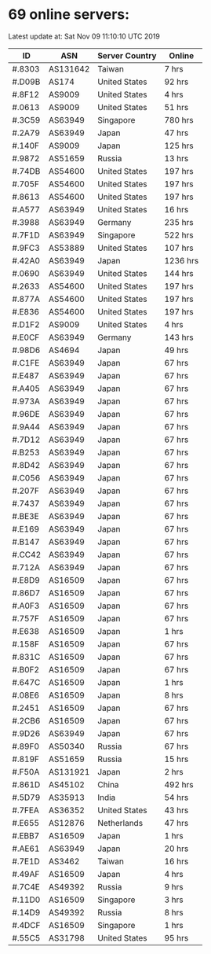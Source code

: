 # 69 online servers:

Latest update at: Sat Nov 09 11:10:10 UTC 2019

| ID | ASN | Server Country | Online |
| -- | --- | -------------- | ------ |
| #.8303 | AS131642 | Taiwan | 7 hrs |
| #.D09B | AS174 | United States | 92 hrs |
| #.8F12 | AS9009 | United States | 4 hrs |
| #.0613 | AS9009 | United States | 51 hrs |
| #.3C59 | AS63949 | Singapore | 780 hrs |
| #.2A79 | AS63949 | Japan | 47 hrs |
| #.140F | AS9009 | Japan | 125 hrs |
| #.9872 | AS51659 | Russia | 13 hrs |
| #.74DB | AS54600 | United States | 197 hrs |
| #.705F | AS54600 | United States | 197 hrs |
| #.8613 | AS54600 | United States | 197 hrs |
| #.A577 | AS63949 | United States | 16 hrs |
| #.3988 | AS63949 | Germany | 235 hrs |
| #.7F1D | AS63949 | Singapore | 522 hrs |
| #.9FC3 | AS53889 | United States | 107 hrs |
| #.42A0 | AS63949 | Japan | 1236 hrs |
| #.0690 | AS63949 | United States | 144 hrs |
| #.2633 | AS54600 | United States | 197 hrs |
| #.877A | AS54600 | United States | 197 hrs |
| #.E836 | AS54600 | United States | 197 hrs |
| #.D1F2 | AS9009 | United States | 4 hrs |
| #.E0CF | AS63949 | Germany | 143 hrs |
| #.98D6 | AS4694 | Japan | 49 hrs |
| #.C1FE | AS63949 | Japan | 67 hrs |
| #.E487 | AS63949 | Japan | 67 hrs |
| #.A405 | AS63949 | Japan | 67 hrs |
| #.973A | AS63949 | Japan | 67 hrs |
| #.96DE | AS63949 | Japan | 67 hrs |
| #.9A44 | AS63949 | Japan | 67 hrs |
| #.7D12 | AS63949 | Japan | 67 hrs |
| #.B253 | AS63949 | Japan | 67 hrs |
| #.8D42 | AS63949 | Japan | 67 hrs |
| #.C056 | AS63949 | Japan | 67 hrs |
| #.207F | AS63949 | Japan | 67 hrs |
| #.7437 | AS63949 | Japan | 67 hrs |
| #.BE3E | AS63949 | Japan | 67 hrs |
| #.E169 | AS63949 | Japan | 67 hrs |
| #.B147 | AS63949 | Japan | 67 hrs |
| #.CC42 | AS63949 | Japan | 67 hrs |
| #.712A | AS63949 | Japan | 67 hrs |
| #.E8D9 | AS16509 | Japan | 67 hrs |
| #.86D7 | AS16509 | Japan | 67 hrs |
| #.A0F3 | AS16509 | Japan | 67 hrs |
| #.757F | AS16509 | Japan | 67 hrs |
| #.E638 | AS16509 | Japan | 1 hrs |
| #.158F | AS16509 | Japan | 67 hrs |
| #.831C | AS16509 | Japan | 67 hrs |
| #.B0F2 | AS16509 | Japan | 67 hrs |
| #.647C | AS16509 | Japan | 1 hrs |
| #.08E6 | AS16509 | Japan | 8 hrs |
| #.2451 | AS16509 | Japan | 67 hrs |
| #.2CB6 | AS16509 | Japan | 67 hrs |
| #.9D26 | AS63949 | Japan | 67 hrs |
| #.89F0 | AS50340 | Russia | 67 hrs |
| #.819F | AS51659 | Russia | 15 hrs |
| #.F50A | AS131921 | Japan | 2 hrs |
| #.861D | AS45102 | China | 492 hrs |
| #.5D79 | AS35913 | India | 54 hrs |
| #.7FEA | AS36352 | United States | 43 hrs |
| #.E655 | AS12876 | Netherlands | 47 hrs |
| #.EBB7 | AS16509 | Japan | 1 hrs |
| #.AE61 | AS63949 | Japan | 20 hrs |
| #.7E1D | AS3462 | Taiwan | 16 hrs |
| #.49AF | AS16509 | Japan | 4 hrs |
| #.7C4E | AS49392 | Russia | 9 hrs |
| #.11D0 | AS16509 | Singapore | 3 hrs |
| #.14D9 | AS49392 | Russia | 8 hrs |
| #.4DCF | AS16509 | Singapore | 1 hrs |
| #.55C5 | AS31798 | United States | 95 hrs |

